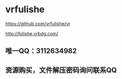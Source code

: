 # vrfulishe
https://github.com/vrfulishe/vr

http://fulishe.vrbdg.com/

唯一QQ：3112634982
--
资源购买，文件解压密码询问联系QQ
--
